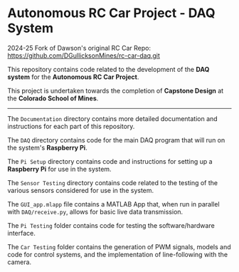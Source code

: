 # Autonomous RC Car Project - DAQ System

2024-25 Fork of Dawson's original RC Car Repo: https://github.com/DGullicksonMines/rc-car-daq.git

This repository contains code related to the development of the **DAQ system** for the **Autonomous RC Car Project**.

This project is undertaken towards the completion of **Capstone Design** at the **Colorado School of Mines**.

---

The `Documentation` directory contains more detailed documentation and instructions for each part of this repository.

The `DAQ` directory contains code for the main DAQ program that will run on the system's **Raspberry Pi**.

The `Pi Setup` directory contains code and instructions for setting up a **Raspberry Pi** for use in the system.

The `Sensor Testing` directory contains code related to the testing of the various sensors considered for use in the system.

The `GUI_app.mlapp` file contains a MATLAB App that, when run in parallel with `DAQ/receive.py`, allows for basic live data transmission.

The `Pi Testing` folder contains code for testing the software/hardware interface.

The `Car Testing` folder contains the generation of PWM signals, models and code for control systems, and the implementation of line-following with the camera.
